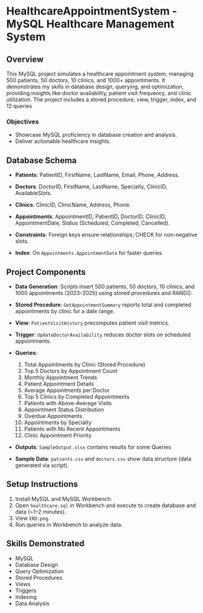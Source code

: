 # HealthcareAppointmentSystem - MySQL Healthcare Management System

## Overview
This MySQL project simulates a healthcare appointment system, managing 500 patients, 50 doctors, 10 clinics, and 1000+ appointments. It demonstrates my skills in database design, querying, and optimization, providing insights like doctor availability, patient visit frequency, and clinic utilization. The project includes a stored procedure, view, trigger, index, and 12 queries

### Objectives
- Showcase MySQL proficiency in database creation and analysis.
- Deliver actionable healthcare insights.

## Database Schema
- **Patients**: PatientID, FirstName, LastName, Email, Phone, Address.
- **Doctors**: DoctorID, FirstName, LastName, Specialty, ClinicID, AvailableSlots.
- **Clinics**: ClinicID, ClinicName, Address, Phone.
- **Appointments**: AppointmentID, PatientID, DoctorID, ClinicID, AppointmentDate, Status (Scheduled, Completed, Cancelled).

- **Constraints**: Foreign keys ensure relationships; CHECK for non-negative slots.
- **Index**: On `Appointments.AppointmentDate` for faster queries.

## Project Components
- **Data Generation**: Scripts insert 500 patients, 50 doctors, 10 clinics, and 1000 appointments (2023–2025) using stored procedures and RAND().
- **Stored Procedure**: `GetAppointmentSummary` reports total and completed appointments by clinic for a date range.
- **View**: `PatientVisitHistory` precomputes patient visit metrics.
- **Trigger**: `UpdateDoctorAvailability` reduces doctor slots on scheduled appointments.
- **Queries**:
  1. Total Appointments by Clinic (Stored Procedure)
  2. Top 5 Doctors by Appointment Count
  3. Monthly Appointment Trends
  4. Patient Appointment Details
  5. Average Appointments per Doctor
  6. Top 5 Clinics by Completed Appointments
  7. Patients with Above-Average Visits
  8. Appointment Status Distribution
  9. Overdue Appointments
  10. Appointments by Specialty
  11. Patients with No Recent Appointments
  12. Clinic Appointment Priority

- **Outputs**: `SampleOutput.xlsx` contains results for some Queries
- **Sample Data**: `patients.csv` and `doctors.csv` show data structure (data generated via script).

## Setup Instructions
1. Install MySQL and MySQL Workbench.
2. Open `healthcare.sql` in Workbench and execute to create database and data (~1–2 minutes).
3. View `ERD.png`.
4. Run queries in Workbench to analyze data.

## Skills Demonstrated
- MySQL
- Database Design
- Query Optimization
- Stored Procedures
- Views
- Triggers
- Indexing
- Data Analysis
